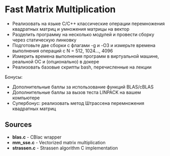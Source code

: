 # Fast Matrix Multiplication

* Реализовать на языке C/C++ классические операции перемножения квадратных матриц и умножения матрицы на вектор
* Разделить программу на несколько модулей и провести сборку через статическую линковку
* Подготовьте две сборки с флагами -g и  -O3 и измерьте времена выполнения операций с N = 512, 1024..., 4096
* Измерить времена выполнения программ в виртуальной машине, реальной ОС и (опционально) в докере
* Реализовать базовые скрипты bash, перечисленные на лекции 

Бонусы:

* Дополнительные баллы за использование функций BLAS/cBLAS
* Дополнительные баллы за вызов теста LINPACK на вашем компьютере 
* Супербонус: реализовать метод Штрассена перемножения квадратных матриц 

## Sources

* **blas.c** - CBlac wrapper
* **mm_sse.c** - Vectorized matrix multiplication
* **strassen.c** - Strassen algorithm C implementation
